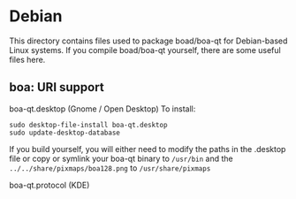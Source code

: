 
Debian
====================
This directory contains files used to package boad/boa-qt
for Debian-based Linux systems. If you compile boad/boa-qt yourself, there are some useful files here.

## boa: URI support ##


boa-qt.desktop  (Gnome / Open Desktop)
To install:

	sudo desktop-file-install boa-qt.desktop
	sudo update-desktop-database

If you build yourself, you will either need to modify the paths in
the .desktop file or copy or symlink your boa-qt binary to `/usr/bin`
and the `../../share/pixmaps/boa128.png` to `/usr/share/pixmaps`

boa-qt.protocol (KDE)

